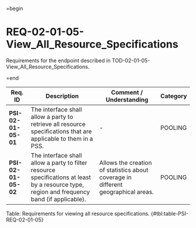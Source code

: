 =begin

# REQ-02-01-05-View_All_Resource_Specifications

Requirements for the endpoint described in TOD-02-01-05-View_All_Resource_Specifications.

=end

| Req. ID                        | Description                         | Comment / Understanding                  | Category                       |
| ------------------------------ | ----------------------------------- | ---------------------------------------- | ------------------------------ |
| __PSI-02-01-05-01__ | The interface shall allow a party to retrieve all resource specifications that are applicable to them in a PSS. | -                       | POOLING  |
| __PSI-02-01-05-02__ | The interface shall allow a party to filter resource specifications at least by a resource type, region and frequency band (if applicable). | Allows the creation of statistics about coverage in different geographical areas. | POOLING  |

Table: Requirements for viewing all resource specifications. {#tbl:table-PSI-REQ-02-01-05}
